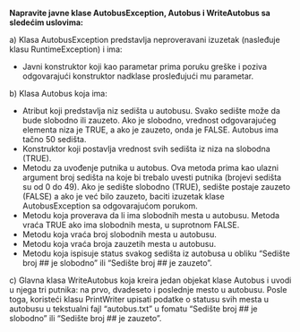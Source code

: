 **Napravite javne klase AutobusException, Autobus i WriteAutobus sa sledećim uslovima:**

a)	Klasa AutobusException predstavlja neproveravani izuzetak (nasleđuje klasu RuntimeException) i ima:
-	Javni konstruktor koji kao parametar prima poruku greške i poziva odgovarajući konstruktor nadklase prosleđujući mu parametar.

b)	Klasa Autobus koja ima: 
-	Atribut koji predstavlja niz sedišta u autobusu. Svako sedište može da bude slobodno ili zauzeto. Ako je slobodno, vrednost odgovarajućeg elementa niza je TRUE, a ako je zauzeto, onda je FALSE. Autobus ima tačno 50 sedišta. 
-	Konstruktor koji postavlja vrednost svih sedišta iz niza na slobodna (TRUE). 
-	Metodu za uvođenje putnika u autobus. Ova metoda prima kao ulazni argument broj sedišta na koje bi trebalo uvesti putnika (brojevi sedišta su od 0 do 49). Ako je sedište slobodno (TRUE), sedište postaje zauzeto (FALSE) a ako je već bilo zauzeto, baciti izuzetak klase AutobusException sa odgovarajućom porukom. 
-	Metodu koja proverava da li ima slobodnih mesta u autobusu. Metoda vraća TRUE ako ima slobodnih mesta, u suprotnom FALSE. 
-	Metodu koja vraća broj slobodnih mesta u autobusu. 
-	Metodu koja vraća broja zauzetih mesta u autobusu. 
-	Metodu koja ispisuje status svakog sedišta iz autobusa u obliku “Sedište broj ## je slobodno” ili “Sedište broj ## je zauzeto”. 

c)	Glavna klasa WriteAutobus koja kreira jedan objekat klase Autobus i uvodi u njega tri putnika: na prvo, dvadeseto i poslednje mesto u autobusu. Posle toga, koristeći klasu PrintWriter upisati podatke o statusu svih mesta u autobusu u tekstualni fajl “autobus.txt” u fomatu “Sedište broj ## je slobodno” ili “Sedište broj ## je zauzeto”.
